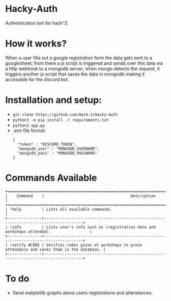 # Hacky-Auth
Authentication bot for hack^2.


# How it works?
When a user fills out a google registration form the data gets sent to a googlesheet, from there a js script is triggered and sends over this data via a http webhook to a mongodb server, 
when mongo detects the request, it triggers another js script that saves the data in mongodb making it accessible for the discord bot. 

# Installation and setup:
* ```git clone https://github.com/Hack-2/Hacky-Auth```
* ```python3 -m pip install -r requirements.txt```
* ```python3 app.py```
* .env file format:
    ```
    {
      "token" : "DISCORD_TOKEN",
      "mongodb_user" : "MONGODB_USERNAME",
      "mongodb_pass" : "MONGODB_PASSWORD"
    }
  ```

# Commands Available

 
    +===============+=======================================================================================+
    |    Command    |                                      Description                                      |
    +===============+=======================================================================================+
    | !help         | Lists all available commands.                                                         |
    +---------------+---------------------------------------------------------------------------------------+
    | !info         | Lists user's info such as (registration date and workshops attended).                 |
    +---------------+---------------------------------------------------------------------------------------+
    | !verify #CODE | Verifies codes given at workshops to prove attendance and saves them in the database. |
    +---------------+---------------------------------------------------------------------------------------+


# To do
* Send matplotlib graphs about users registrations and attendances.

